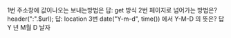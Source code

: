 1번 주소창에 값이나오는 보내는방법은
답: get 방식
2번 페이지로 넘어가는 방법은? header(":".$url);
답: location
3번 date("Y-m-d", time()) 에서 Y-M-D 의 뜻은?
답 Y 년 M월 D 날자